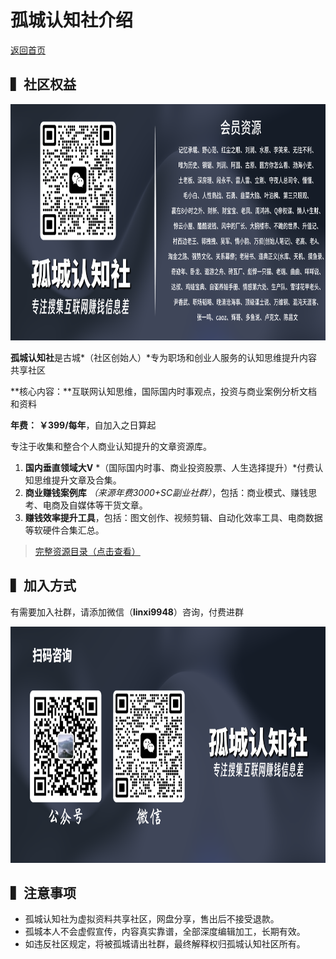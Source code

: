 # 孤城认知社介绍

[返回首页]("/#" "返回首页")

## ▍社区权益

<img src="../_images/promote.png" alt="描述文字" width="800" height="378">

**孤城认知社**是古城*（社区创始人）*专为职场和创业人服务的认知思维提升内容共享社区

**核心内容：**互联网认知思维，国际国内时事观点，投资与商业案例分析文档和资料

**年费：** **￥399/每年**，自加入之日算起





专注于收集和整合个人商业认知提升的文章资源库。

1. **国内垂直领域大V** *（国际国内时事、商业投资股票、人生选择提升）*付费认知思维提升文章及合集。
2. **商业赚钱案例库** *（来源年费3000+SC副业社群）*，包括：商业模式、赚钱思考、电商及自媒体等干货文章。
3. **赚钱效率提升工具**，包括：图文创作、视频剪辑、自动化效率工具、电商数据等软硬件合集汇总。


> [完整资源目录（点击查看）](/vip/authnav.md)

## ▍加入方式

有需要加入社群，请添加微信（**linxi9948**）咨询，付费进群

<img src="../_images/conact.png" alt="描述文字" width="800" height="378">

## ▍注意事项

- 孤城认知社为虚拟资料共享社区，网盘分享，售出后不接受退款。
- 孤城本人不会虚假宣传，内容真实靠谱，全部深度编辑加工，长期有效。
- 如违反社区规定，将被孤城请出社群，最终解释权归孤城认知社区所有。

